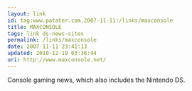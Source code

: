```yaml
---
layout: link
id: tag:www.patater.com,2007-11-11:/links/maxconsole
title: MAXCONSOLE
tags: link ds-news-sites
permalink: /links/maxconsole
date: 2007-11-11 23:41:13
updated: 2010-12-19 03:36:44
uri: http://www.maxconsole.net/
---
```

Console gaming news, which also includes the Nintendo DS.
